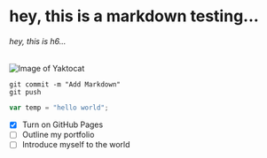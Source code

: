 # hey, this is a markdown testing...
###### hey, this is h6...
![Image of Yaktocat](https://octodex.github.com/images/yaktocat.png)
```
git commit -m "Add Markdown"
git push
```
``` javascript
var temp = "hello world";
```
- [x] Turn on GitHub Pages
- [ ] Outline my portfolio
- [ ] Introduce myself to the world
